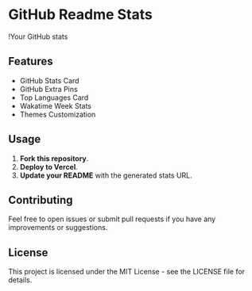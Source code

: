# GitHub Readme Stats

!Your GitHub stats

## Features

- GitHub Stats Card
- GitHub Extra Pins
- Top Languages Card
- Wakatime Week Stats
- Themes Customization

## Usage

1. **Fork this repository**.
2. **Deploy to Vercel**.
3. **Update your README** with the generated stats URL.

## Contributing

Feel free to open issues or submit pull requests if you have any improvements or suggestions.

## License

This project is licensed under the MIT License - see the LICENSE file for details.
